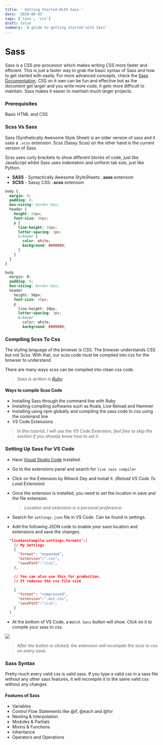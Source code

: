 ```yaml
---
title: ' Getting Started With Sass '
date: '2020-08-03'
tags: ['sass', 'css']
draft: false
summary: 'A guide to getting started with Sass'
---
```


# Sass

Sass is a CSS pre-processor which makes writing CSS more faster and efficient. This is just a faster way to grab the basic syntax of Sass and how to get started with easily. For more advanced concepts, check the [Sass Documentation](http://sass-lang.com). CSS on it own can be fun and effective but as the document get larger and you write more code, it gets more difficult to maintain. Sass makes it easier to maintain much larger projects.

### Prerequisites

Basic HTML and CSS

### Scss Vs Sass

Sass (Synthetically Awesome Style Sheet) is an older version of sass and it uses a `.scss` extension.
Scss (Sassy Scss) on the other hand is the current version of Sass.

Scss uses curly brackets to show different blocks of code, just like JavaScript whilst Sass uses indentation and uniform tab size, just like Python.

- **SASS** - Syntactically Awesome StyleSheets: **.sass** extension
- **SCSS** - Sassy CSS: **.scss** extension

```scss:style-bracket.scss
body {
  margin: 0;
  padding: 0;
  box-sizing: border-box;
  header {
    height: 50px;
    font-size: 30px;
    p {
      line-height: 10px;
      letter-spacing: 3px;
      &:hover {
        color: white;
        background: #000000;
      }
    }
  }
}
```

```scss:style-indent.scss
body
  margin: 0;
  padding: 0;
  box-sizing: border-box;
  header
    height: 50px;
    font-size: 30px;
    p
      line-height: 10px;
      letter-spacing: 3px;
      &:hover
        color: white;
        background: #000000;

```

### Compiling Scss To Css

The styling language of the browser is CSS. The browser understands CSS but not Scss. With that, our scss code must be compiled into css for the browser to understand.

There are many ways scss can be compiled into clean css code.

> _Sass is written is [Ruby](https://www.ruby-lang.org/en/)._

#### Ways to compile Scss Code

- Installing Sass through the command line with Ruby
- Installing compiling softwares such as Koala, Live Reload and Hammer
- Installing using npm globally and compiling the sass code to css using the command line
- VS Code Extensions

> _In this tutorial, I will use the VS Code Extension, feel free to skip the section if you already know how to set it._

### Setting Up Sass For VS Code

- Have [Visual Studio Code](http://code.visualstudio.com) installed.
- Go to the extensions panel and search for `live sass compiler`
- Click on the Extension by Ritiwck Dey and Install it. (_Reload VS Code To Load Extension_)
- Once the extension is installed, you need to set the location in save and the file extension.

  > _Location and extension is a personal preference._

- Search for `settings.json` file in VS Code. Can be found in settings.
- Add the following JSON code to enable your save location and extensions and save the changes.

```json
  "liveSassCompile.settings.formats":[
    // My Settings
    {
      "format": "expanded",
      "extension":".css",
      "savePath":"/css",
    },

    // You can also use this for production.
    // It reduces the css file size

    {
      "format": "compressed",
      "extension":".min.css",
      "savePath":"/css",
    }
  ]
```

- At the bottom of VS Code, a `Watch Sass` button will show. Click on it to compile your sass to css.

<img src="https://dephraiim.github.io/assets/img/posts/watch-sass.png" align="center" />

> _After the button is clicked, the extension will recompile the scss to css on every save_.

### Sass Syntax

Pretty much every valid css is valid sass. If you type a valid css in a sass file without any other sass features, it will recompile it to the same valid css without any changes

#### Features of Sass

- Variables
- Control Flow Statements like @if, @each and @for
- Nesting & Interpolation
- Modules & Partials
- Mixins & Functions
- Inheritance
- Operators and Operations
